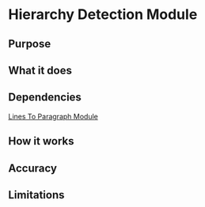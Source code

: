 # Hierarchy Detection Module

## Purpose

## What it does

## Dependencies

[Lines To Paragraph Module](lines-to-paragraph-module.md)

## How it works

## Accuracy

## Limitations
